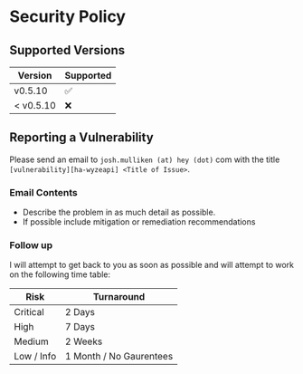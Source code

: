 # Security Policy

## Supported Versions

| Version   | Supported          |
| --------- | ------------------ |
| v0.5.10   | :white_check_mark: |
| < v0.5.10 | :x:                |

## Reporting a Vulnerability

Please send an email to `josh.mulliken (at) hey (dot)` com with the title `[vulnerability][ha-wyzeapi] <Title of Issue>`.

### Email Contents
* Describe the problem in as much detail as possible.
* If possible include mitigation or remediation recommendations

### Follow up

I will attempt to get back to you as soon as possible and will attempt to work on the following time table:

| Risk       | Turnaround              |
| ---------- | ----------------------- |
| Critical   | 2 Days                  |
| High       | 7 Days                  |
| Medium     | 2 Weeks                 |
| Low / Info | 1 Month / No Gaurentees |
